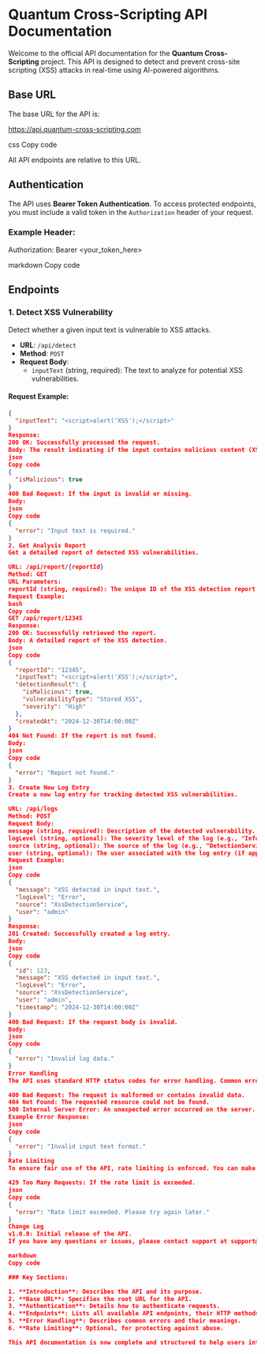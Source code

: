 # Quantum Cross-Scripting API Documentation

Welcome to the official API documentation for the **Quantum Cross-Scripting** project. This API is designed to detect and prevent cross-site scripting (XSS) attacks in real-time using AI-powered algorithms.

## Base URL

The base URL for the API is:

https://api.quantum-cross-scripting.com

css
Copy code

All API endpoints are relative to this URL.

## Authentication

The API uses **Bearer Token Authentication**. To access protected endpoints, you must include a valid token in the `Authorization` header of your request.

### Example Header:
Authorization: Bearer <your_token_here>

markdown
Copy code

## Endpoints

### 1. **Detect XSS Vulnerability**

Detect whether a given input text is vulnerable to XSS attacks.

- **URL**: `/api/detect`
- **Method**: `POST`
- **Request Body**:
  - `inputText` (string, required): The text to analyze for potential XSS vulnerabilities.

#### Request Example:

```json
{
  "inputText": "<script>alert('XSS');</script>"
}
Response:
200 OK: Successfully processed the request.
Body: The result indicating if the input contains malicious content (XSS).
json
Copy code
{
  "isMalicious": true
}
400 Bad Request: If the input is invalid or missing.
Body:
json
Copy code
{
  "error": "Input text is required."
}
2. Get Analysis Report
Get a detailed report of detected XSS vulnerabilities.

URL: /api/report/{reportId}
Method: GET
URL Parameters:
reportId (string, required): The unique ID of the XSS detection report.
Request Example:
bash
Copy code
GET /api/report/12345
Response:
200 OK: Successfully retrieved the report.
Body: A detailed report of the XSS detection.
json
Copy code
{
  "reportId": "12345",
  "inputText": "<script>alert('XSS');</script>",
  "detectionResult": {
    "isMalicious": true,
    "vulnerabilityType": "Stored XSS",
    "severity": "High"
  },
  "createdAt": "2024-12-30T14:00:00Z"
}
404 Not Found: If the report is not found.
Body:
json
Copy code
{
  "error": "Report not found."
}
3. Create New Log Entry
Create a new log entry for tracking detected XSS vulnerabilities.

URL: /api/logs
Method: POST
Request Body:
message (string, required): Description of the detected vulnerability.
logLevel (string, optional): The severity level of the log (e.g., "Info", "Error").
source (string, optional): The source of the log (e.g., "DetectionService").
user (string, optional): The user associated with the log entry (if applicable).
Request Example:
json
Copy code
{
  "message": "XSS detected in input text.",
  "logLevel": "Error",
  "source": "XssDetectionService",
  "user": "admin"
}
Response:
201 Created: Successfully created a log entry.
Body:
json
Copy code
{
  "id": 123,
  "message": "XSS detected in input text.",
  "logLevel": "Error",
  "source": "XssDetectionService",
  "user": "admin",
  "timestamp": "2024-12-30T14:00:00Z"
}
400 Bad Request: If the request body is invalid.
Body:
json
Copy code
{
  "error": "Invalid log data."
}
Error Handling
The API uses standard HTTP status codes for error handling. Common errors include:

400 Bad Request: The request is malformed or contains invalid data.
404 Not Found: The requested resource could not be found.
500 Internal Server Error: An unexpected error occurred on the server.
Example Error Response:
json
Copy code
{
  "error": "Invalid input text format."
}
Rate Limiting
To ensure fair use of the API, rate limiting is enforced. You can make up to 100 requests per minute.

429 Too Many Requests: If the rate limit is exceeded.
json
Copy code
{
  "error": "Rate limit exceeded. Please try again later."
}
Change Log
v1.0.0: Initial release of the API.
If you have any questions or issues, please contact support at support@quantum-cross-scripting.com.

markdown
Copy code

### Key Sections:

1. **Introduction**: Describes the API and its purpose.
2. **Base URL**: Specifies the root URL for the API.
3. **Authentication**: Details how to authenticate requests.
4. **Endpoints**: Lists all available API endpoints, their HTTP methods, request/response formats, and examples.
5. **Error Handling**: Describes common errors and their meanings.
6. **Rate Limiting**: Optional, for protecting against abuse.

This API documentation is now complete and structured to help users integrate with your Quantu
